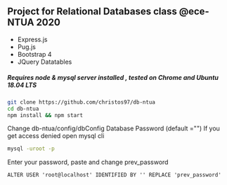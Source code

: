 ## Project for Relational Databases class @ece-NTUA 2020 

- Express.js
- Pug.js 
- Bootstrap 4 
- JQuery Datatables

##### Requires node & mysql server installed , tested on Chrome and Ubuntu 18.04 LTS

```sh
git clone https://github.com/christos97/db-ntua
cd db-ntua 
npm install && npm start
```

Change db-ntua/config/dbConfig Database Password (default ="")
If you get access denied open mysql cli 
```sh
mysql -uroot -p
```
Enter your password, paste and change prev_password
```
ALTER USER 'root@localhost' IDENTIFIED BY '' REPLACE 'prev_password'
```
